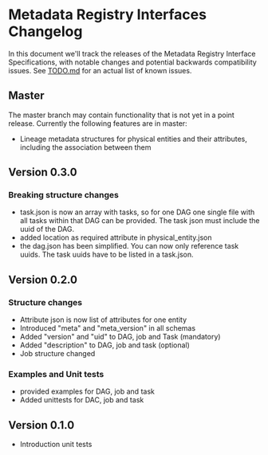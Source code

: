 # Metadata Registry Interfaces Changelog

In this document we'll track the releases of the Metadata Registry Interface Specifications, with notable changes and potential backwards compatibility issues. See [TODO.md](TODO.md) for an actual list of known issues.


## Master

The master branch may contain functionality that is not yet in a point release. Currently the following features are in master:

* Lineage metadata structures for physical entities and their attributes, including the association between them

## Version 0.3.0

### Breaking structure changes
* task.json is now an array with tasks, so for one DAG one single file with all tasks within that DAG can be provided. The task json must include the uuid of the DAG.
* added location as required attribute in physical_entity.json
* the dag.json has been simplified. You can now only reference task uuids. The task uuids have to be listed in a task.json.

## Version 0.2.0

### Structure changes
* Attribute json is now  list of attributes for one entity
* Introduced "meta" and "meta_version" in all schemas
* Added "version" and "uid" to DAG, job and Task (mandatory)
* Added "description" to DAG, job and task (optional)
* Job structure changed

### Examples and Unit tests
* provided examples for DAG, job and task
* Added unittests for DAC, job and task

## Version 0.1.0

* Introduction unit tests
